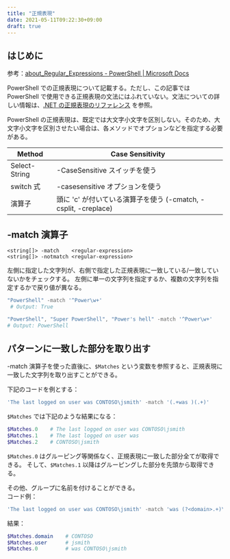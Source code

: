 ```yaml
---
title: "正規表現"
date: 2021-05-11T09:22:30+09:00
draft: true
---
```


## はじめに

参考：[about_Regular_Expressions - PowerShell | Microsoft Docs](https://docs.microsoft.com/en-us/powershell/module/microsoft.powershell.core/about/about_regular_expressions?view=powershell-5.1)

PowerShell での正規表現について記載する。ただし、この記事では PowerShell で使用できる正規表現の文法にはふれていない。文法についての詳しい情報は、[.NET の正規表現のリファレンス](https://docs.microsoft.com/en-us/dotnet/standard/base-types/regular-expression-language-quick-reference) を参照。

PowerShell の正規表現は、既定では大文字小文字を区別しない。そのため、大文字小文字を区別させたい場合は、各メソッドでオプションなどを指定する必要がある。

|Method|Case Sensitivity|
|---|---|
|Select-String|-CaseSensitive スイッチを使う|
|switch 式|-casesensitive オプションを使う|
|演算子|頭に 'c' が付いている演算子を使う (-cmatch, -csplit, -creplace)|

## -match 演算子

    <string[]> -match    <regular-expression>
    <string[]> -notmatch <regular-expression>

左側に指定した文字列が、右側で指定した正規表現に一致している/一致していないかをチェックする。
左側に単一の文字列を指定するか、複数の文字列を指定するかで戻り値が異なる。

```powershell
"PowerShell" -match '^Power\w+'
 # Output: True

"PowerShell", "Super PowerShell", "Power's hell" -match '^Power\w+'
# Output: PowerShell
```

## パターンに一致した部分を取り出す
-match 演算子を使った直後に、`$Matches` という変数を参照すると、正規表現に一致した文字列を取り出すことができる。

下記のコードを例とする：

```powershell
'The last logged on user was CONTOSO\jsmith' -match '(.+was )(.+)'
```

`$Matches` では下記のような結果になる：

```powershell
$Matches.0    # The last logged on user was CONTOSO\jsmith
$Matches.1    # The last logged on user was 
$Matches.2    # CONTOSO\jsmith
```

`$Matches.0` はグルーピング等関係なく、正規表現に一致した部分全てが取得できる。
そして、`$Matches.1` 以降はグルーピングした部分を先頭から取得できる。

その他、グループに名前を付けることができる。  
コード例：

```powershell
'The last logged on user was CONTOSO\jsmith' -match 'was (?<domain>.+)\\(?<user>.+)'
```

結果：

```powershell
$Matches.domain    # CONTOSO
$Matches.user      # jsmith
$Matches.0         # was CONTOSO\jsmith
```

